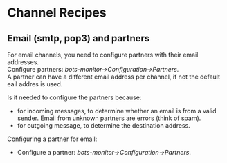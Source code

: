# Channel Recipes #

## Email (smtp, pop3) and partners ##
For email channels, you need to configure partners with their email addresses.<br>
Configure partners: <i>bots-monitor->Configuration->Partners</i>.<br>
A partner can have a different email address per channel, if not the default eail addres is used.<br>

Is it needed to configure the partners because:<br>
<ul><li>for incoming messages, to determine whether an email is from a valid sender. Email from unknown partners are errors (think of spam).<br>
</li><li>for outgoing message, to determine the destination address.</li></ul>

Configuring a partner for email:<br>
<ul><li>Configure a partner: <i>bots-monitor->Configuration->Partners</i>.